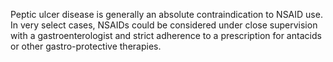 Peptic ulcer disease is generally an absolute contraindication to NSAID use. In very select cases, NSAIDs could be considered under close supervision with a gastroenterologist and strict adherence to a prescription for antacids or other gastro-protective therapies.
